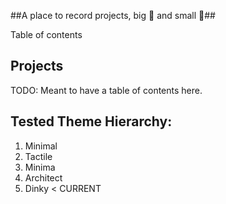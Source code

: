 ##A place to record projects, big 🚀 and small 🔋##

Table of contents

## Projects

TODO: Meant to have a table of contents here. 

## Tested Theme Hierarchy:
1. Minimal
2. Tactile
3. Minima
4. Architect
5. Dinky < CURRENT


